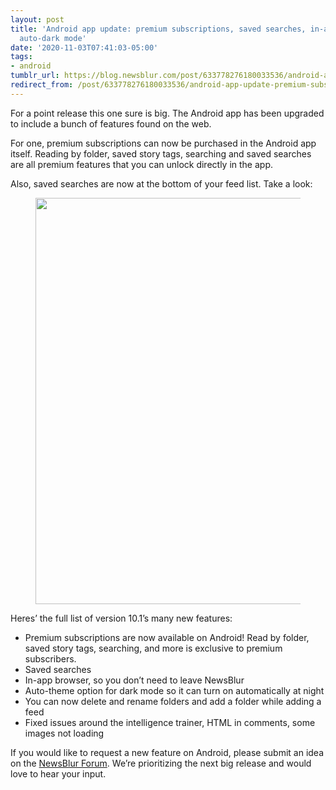 ```yaml
---
layout: post
title: 'Android app update: premium subscriptions, saved searches, in-app browser,
  auto-dark mode'
date: '2020-11-03T07:41:03-05:00'
tags:
- android
tumblr_url: https://blog.newsblur.com/post/633778276180033536/android-app-update-premium-subscriptions-saved
redirect_from: /post/633778276180033536/android-app-update-premium-subscriptions-saved
---
```

For a point release this one sure is big. The Android app has been upgraded to include a bunch of features found on the web.

For one, premium subscriptions can now be purchased in the Android app itself. Reading by folder, saved story tags, searching and saved searches are all premium features that you can unlock directly in the app.

Also, saved searches are now at the bottom of your feed list. Take a look:

<figure class="tmblr-full" data-orig-height="960" data-orig-width="1081" data-orig-src="https://s3.amazonaws.com/static.newsblur.com/blog/android-saved-searches.png"><img width="650" style="width: 650px; height: auto;" data-orig-height="960" data-orig-width="1081" src="https://s3.amazonaws.com/static.newsblur.com/blog/android-saved-searches.png"></figure>

Heres’ the full list of version 10.1’s many new features:

- Premium subscriptions are now available on Android! Read by folder, saved story tags, searching, and more is exclusive to premium subscribers.
- Saved searches
- In-app browser, so you don’t need to leave NewsBlur
- Auto-theme option for dark mode so it can turn on automatically at night
- You can now delete and rename folders and add a folder while adding a feed
- Fixed issues around the intelligence trainer, HTML in comments, some images not loading

If you would like to request a new feature on Android, please submit an idea on the [NewsBlur Forum](https://forum.newsblur.com). We’re prioritizing the next big release and would love to hear your input.


